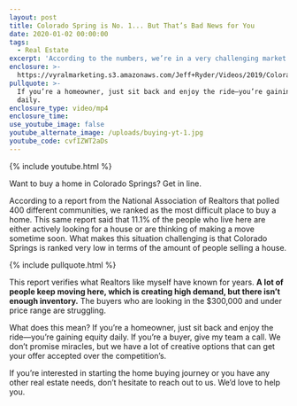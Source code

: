 ```yaml
---
layout: post
title: Colorado Spring is No. 1... But That’s Bad News for You
date: 2020-01-02 00:00:00
tags:
  - Real Estate
excerpt: 'According to the numbers, we’re in a very challenging market for homebuyers.'
enclosure: >-
  https://vyralmarketing.s3.amazonaws.com/Jeff+Ryder/Videos/2019/Colorado+Spring+is+No.+1...But+Thats+Bad+News+for+You.mp4
pullquote: >-
  If you’re a homeowner, just sit back and enjoy the ride—you’re gaining equity
  daily.
enclosure_type: video/mp4
enclosure_time:
use_youtube_image: false
youtube_alternate_image: /uploads/buying-yt-1.jpg
youtube_code: cvfIZWT2aDs
---
```


{% include youtube.html %}

Want to buy a home in Colorado Springs? Get in line.&nbsp;

According to a report from the National Association of Realtors that polled 400 different communities, we ranked as the most difficult place to buy a home. This same report said that 11.1% of the people who live here are either actively looking for a house or are thinking of making a move sometime soon. What makes this situation challenging is that Colorado Springs is ranked very low in terms of the amount of people selling a house.

{% include pullquote.html %}

This report verifies what Realtors like myself have known for years. **A lot of people keep moving here, which is creating high demand, but there isn’t enough inventory.** The buyers who are looking in the $300,000 and under price range are struggling.&nbsp;

What does this mean? If you’re a homeowner, just sit back and enjoy the ride—you’re gaining equity daily. If you’re a buyer, give my team a call. We don’t promise miracles, but we have a lot of creative options that can get your offer accepted over the competition’s.&nbsp;

If you’re interested in starting the home buying journey or you have any other real estate needs, don’t hesitate to reach out to us. We’d love to help you.